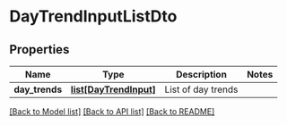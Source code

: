 # DayTrendInputListDto

## Properties
Name | Type | Description | Notes
------------ | ------------- | ------------- | -------------
**day_trends** | [**list[DayTrendInput]**](DayTrendInput.md) | List of day trends | 

[[Back to Model list]](../README.md#documentation-for-models) [[Back to API list]](../README.md#documentation-for-api-endpoints) [[Back to README]](../README.md)


